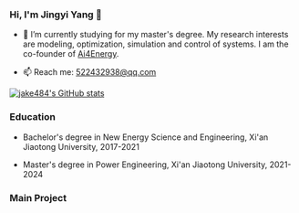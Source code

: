 ### Hi, I'm Jingyi Yang 👋

- 🔭 I’m currently studying for my master's degree. My research interests are modeling, optimization, simulation and control of systems. I am the co-founder of [Ai4Energy](https://github.com/ai4energy).

- 📫 Reach me: 522432938@qq.com

[![jake484's GitHub stats](https://github-readme-stats.vercel.app/api?username=jake484&show_icons=true&hide=stars)](https://github.com/anuraghazra/github-readme-stats)

### Education

- Bachelor's degree in New Energy Science and Engineering, Xi'an Jiaotong University, 2017-2021

- Master's degree in Power Engineering, Xi'an Jiaotong University, 2021-2024


### Main Project

<!--
**jake484/jake484** is a ✨ _special_ ✨ repository because its `README.md` (this file) appears on your GitHub profile.

Here are some ideas to get you started:


- 🌱 I’m currently learning ...
- 👯 I’m looking to collaborate on ...
- 🤔 I’m looking for help with ...
- 💬 Ask me about ...

- 😄 Pronouns: ...
- ⚡ Fun fact: ...
-->
